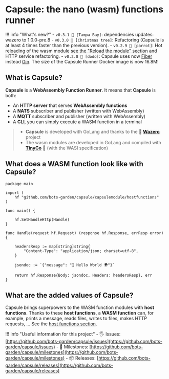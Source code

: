 # Capsule: the nano (wasm) functions runner

!!! info "What's new?"
    - `v0.3.1 🐊 [Tampa Bay]`: dependencies updates: wazero to 1.0.0-pre.8
    - `v0.3.0 🎄 [Christmas tree]`: Refactoring (Capsule is at least 4 times faster than the previous version).
    - `v0.2.9 🦜 [parrot]`: Hot reloading of the wasm module [see the "Reload the module" section](getting-started-cabu-reload.md) and HTTP service refactoring.
    - `v0.2.8 🦤 [dodo]`: Capsule uses now [Fiber](https://github.com/gofiber/fiber) instead [Gin](https://github.com/gin-gonic/gin). The size of the Capsule Runner Docker image is now 16.8M!

## What is **Capsule**?

**Capsule** is a **WebAssembly Function Runner**. It means that **Capsule** is both:

- An **HTTP server** that serves **WebAssembly functions**
- A **NATS** subscriber and publisher (written with WebAssembly)
- A **MQTT** subscriber and publisher (written with WebAssembly)
- A **CLI**, you can simply execute a WASM function in a terminal

> - **Capsule** is developed with GoLang and thanks to the 💜 **[Wazero](https://github.com/tetratelabs/wazero)** project
> - The wasm modules are developed in GoLang and compiled with **[TinyGo](https://tinygo.org/)** 💜 (with the WASI specification)

## What does a **WASM function** look like with Capsule?

```golang
package main

import (
	hf "github.com/bots-garden/capsule/capsulemodule/hostfunctions"
)

func main() {

	hf.SetHandleHttp(Handle)
}

func Handle(request hf.Request) (response hf.Response, errResp error) {

	headersResp := map[string]string{
		"Content-Type": "application/json; charset=utf-8",
	}

	jsondoc := `{"message": "👋 Hello World 🌍"}`

	return hf.Response{Body: jsondoc, Headers: headersResp}, err
}
```

## What are the **added values** of Capsule?

Capsule brings superpowers to the WASM function modules with **host functions**. Thanks to these **host functions**, a **WASM function** can, for example, prints a message, reads files, writes to files, makes HTTP requests, ... See the [host functions section](host-functions-intro.md).


!!! info "Useful information for this project"
    - 🖐 Issues: [https://github.com/bots-garden/capsule/issues](https://github.com/bots-garden/capsule/issues)
    - 🚧 Milestones: [https://github.com/bots-garden/capsule/milestones](https://github.com/bots-garden/capsule/milestones)
    - 📦 Releases: [https://github.com/bots-garden/capsule/releases](https://github.com/bots-garden/capsule/releases)
